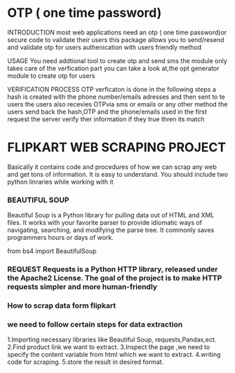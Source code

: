 # OTP ( one time password)

INTRODUCTION
most web applications need an otp ( one time password)or secure code to validate their users this package allows you to send/resend and validate otp for users authenication with users friendly method


USAGE 
You need addtional tool to create otp and send sms the module only takes care of the verfication part you can take a look at,the opt generator module to create  otp for users 


VERIFICATION PROCESS
OTP verficaton is done in the following steps
a hash is created with the phone number/emails adresses and then sent to te users
the users also recevies OTPvia sms  or emails or any other method 
the users send back the hash,OTP and the phone/emails used in the first request 
the server verify ther information if they true thren its match







# FLIPKART WEB SCRAPING PROJECT


Basically it contains code and procedures of how we can scrap any web and get tons of information. It is easy to understand. You should include two python linraries while working with it


### BEAUTIFUL SOUP
Beautiful Soup is a Python library for pulling data out of HTML and XML files. It works with your favorite parser to provide idiomatic ways of navigating, searching, and modifying the parse tree. It commonly saves programmers hours or days of work.



from bs4 import BeautifulSoup



### REQUEST Requests is a Python HTTP library, released under the Apache2 License. The goal of the project is to make HTTP requests simpler and more human-friendly


### How to scrap data form flipkart 
### we need to follow certain steps for data extraction 
1.Importing necessary libraries like Beautiful Soup, requests,Pandas,ect.
2.Find product link we want to extract.
3.Inspect the page ,we need to specify the content variable from html which we want to extract.
4.writing code for scraping.
5.store the result in desired format.
